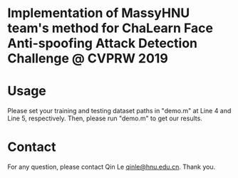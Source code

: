 # Implementation of MassyHNU team's method for ChaLearn Face Anti-spoofing Attack Detection Challenge @ CVPRW 2019

Usage
=====

Please set your training and testing dataset paths in "demo.m" at Line 4 and Line 5, respectively. Then, please run "demo.m" to get our results.

Contact
============

For any question, please contact Qin Le <qinle@hnu.edu.cn>. Thank you.
